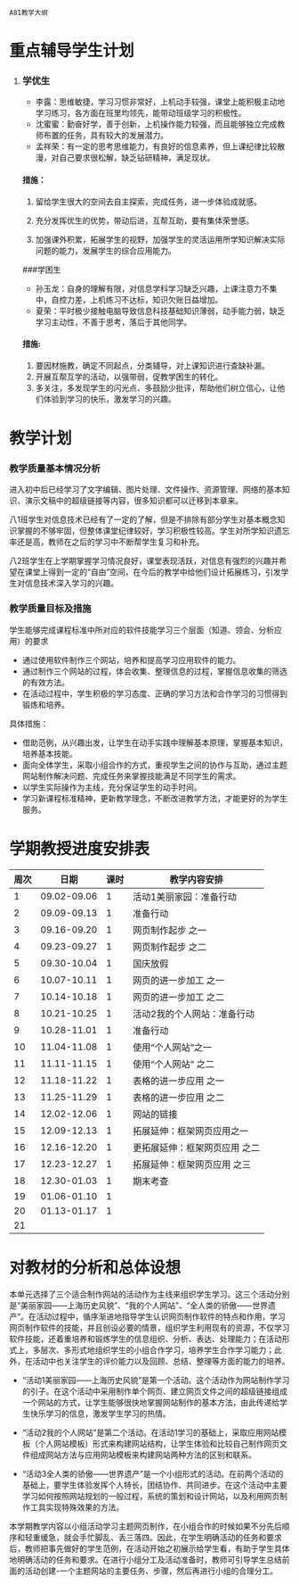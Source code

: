 `A81教学大纲`

# 重点辅导学生计划

1. ### 学优生

   - 李露：思维敏捷，学习习惯非常好，上机动手较强，课堂上能积极主动地学习练习，各方面在班里均领先，能带动班级学习的积极性。
   - 沈蜜蜜：勤奋好学，善于创新，上机操作能力较强，而且能够独立完成教师布置的任务，具有较大的发展潜力。
   - 孟祥荣：有一定的思考思维能力，有良好的信息素养，但上课纪律比较散漫，对自己要求很松解，缺乏钻研精神，满足现状。
   
   #### 措施：
   
   1. 留给学生很大的空间去自主探索，完成任务，进一步体验成就感。
   
   2. 充分发挥优生的优势，带动后进，互帮互助，要有集体荣誉感。
   
   3. 加强课外积累，拓展学生的视野，加强学生的灵活运用所学知识解决实际问题的能力，发展学生的综合应用能力。
   
       
   
   ###学困生
   
   - 孙玉龙：自身的理解有限，对信息学科学习缺乏兴趣，上课注意力不集中，自控力差，上机练习不达标，知识欠账日益增加。
   - 夏荣：平时极少接触电脑导致信息科技基础知识薄弱，动手能力弱，缺乏学习主动性，不善于思考，落后于其他同学。
   
   #### 措施:
   
   1. 要因材施教，确定不同起点，分类辅导，对上课知识进行查缺补漏。
   2. 开展互帮互学的活动，以强带弱，促教学困生的转化。
   3. 多关注，多发现学生的闪光点、多鼓励少批评，帮助他们树立信心，让他们体验到学习的快乐，激发学习的兴趣。



# 教学计划

### 教学质量基本情况分析

进入初中后已经学习了文字编辑、图片处理、文件操作、资源管理、网络的基本知识、演示文稿中的超级链接等内容，很多知识都可以迁移到本章来。

八1班学生对信息技术已经有了一定的了解，但是不排除有部分学生对基本概念知识掌握的不够牢固，但整体课堂纪律较好，学习积极性较高。学生对所学知识遗忘率还是高，教师在之后的学习中不断帮学生复习和补充。

八2班学生在上学期掌握学习情况良好，课堂表现活跃，对信息有强烈的兴趣并希望在课堂上得到一定的“自由”空间，在今后的教学中给他们设计拓展练习，引发学生对信息技术深入学习的兴趣。

### 教学质量目标及措施

学生能够完成课程标准中所对应的软件技能学习三个层面（知道、领会、分析应用）的要求

- 通过使用软件制作三个网站，培养和提高学习应用软件的能力。
- 通过制作三个网站的过程，体会收集、整理信息的过程，掌握信息收集的筛选的有效方法。
- 在活动过程中，学生积极的学习态度、正确的学习方法和合作学习的习惯得到锻炼和培养。

具体措施：

- 借助范例，从兴趣出发，让学生在动手实践中理解基本原理，掌握基本知识，培养基本技能。
- 面向全体学生，采取小组合作的方式，重视学生之间的协作与互助，通过主题网站制作解决问题、完成任务来掌握技能满足不同学生的需求。
- 以学生实际操作为主线，充分保证学生的动手时间。
- 学习新课程标准精神，更新教学理念，不断改进教学方法，才能更好的为学生服务。



# 学期教授进度安排表

| 周次 | 日期        | 课时 | 教学内容安排                  |
| ---- | ----------- | ---- | ----------------------------- |
| 1    | 09.02-09.06 | 1    | 活动1美丽家园：准备行动       |
| 2    | 09.09-09.13 | 1    | 准备行动                      |
| 3    | 09.16-09.20 | 1    | 网页制作起步 之一             |
| 4    | 09.23-09.27 | 1    | 网页制作起步 之二             |
| 5    | 09.30-10.04 | 1    | 国庆放假                      |
| 6    | 10.07-10.11 | 1    | 网页的进一步加工 之一         |
| 7    | 10.14-10.18 | 1    | 网页的进一步加工 之二         |
| 8    | 10.21-10.25 | 1    | 活动2我的个人网站：准备行动   |
| 9    | 10.28-11.01 | 1    | 准备行动                      |
| 10   | 11.04-11.08 | 1    | 使用“个人网站“之一            |
| 11   | 11.11-11.15 | 1    | 使用“个人网站“ 之二           |
| 12   | 11.18-11.22 | 1    | 表格的进一步应用 之一         |
| 13   | 11.25-11.29 | 1    | 表格的进一步应用 之二         |
| 14   | 12.02-12.06 | 1    | 网站的链接                    |
| 15   | 12.09-12.13 | 1    | 拓展延伸：框架网页应用之一    |
| 16   | 12.16-12.20 | 1    | 更拓展延伸：框架网页应用 之二 |
| 17   | 12.23-12.27 | 1    | 拓展延伸：框架网页应用 之三   |
| 18   | 12.30-01.03 | 1    | 期末考查                      |
| 19   | 01.06-01.10 | 1    |                               |
| 20   | 01.13-01.17 | 1    |                               |
| 21   |             |      |                               |



# 对教材的分析和总体设想

本单元选择了三个适合制作网站的活动作为主线来组织学生学习。这三个活动分别是“美丽家园——上海历史风貌”、“我的个人网站”、“全人类的骄傲——世界遗产”。在活动过程中，循序渐进地指导学生认识网页制作软件的特点和作用，学习网页制作软件的技能，并且创设必要的情景，组织学生利用现有的资源，不仅学习软件技能，还着重培养和锻炼学生的信息组织、分析、表达、处理能力；在活动形式上，多层次、多形式地组织学生的小组合作学习，培养学生合作学习能力；此外，在活动中也关注学生的评价能力以及回顾、总结、整理等方面的能力的培养。

- “活动1美丽家园——上海历史风貌”是第一个活动。这个活动作为网站制作学习的引子。在这个活动中采用制作单个网页、建立网页文件之间的超级链接组成一个网站的方式，让学生能够很快地掌握网站制作的基本方法，由此传递给学生快乐学习的信息，激发学生学习的热情。

- “活动2我的个人网站”是第二个活动。在活动1学习的基础上，采取应用网站模板（个人网站模板）形式来构建网站结构，让学生体验和比较自己制作网页文件组成网站方法与应用网站模板来构建网站两种方法的区别和联系。

- “活动3全人类的骄傲——世界遗产”是一个小组形式的活动。在前两个活动的基础上，要学生体验发挥个人特长，团结协作、共同进步。在这个活动中主要学习如何按照网站规划的一般过程，系统的策划和设计网站，以及利用网页制作工具实现特殊效果的方法。

本学期教学内容以小组活动学习主题网页制作，在小组合作的时候如果不分先后顺序和轻重缓急，就会手忙脚乱、丢三落四。因此，在学生明确活动的任务和要求后，教师把事先做好的学生范例，在活动开始之初展示给学生看，有助于学生具体地明确活动的任务和要求。在进行小组分工及活动准备时，教师可引导学生总结前面的活动创建-一个主题网站的主要任务、步骤，然后再进行小组的合理分工。